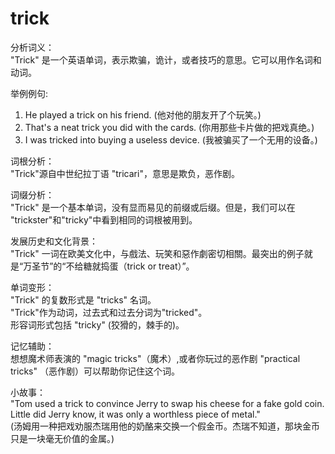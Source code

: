 # trick

分析词义：  
"Trick" 是一个英语单词，表示欺骗，诡计，或者技巧的意思。它可以用作名词和动词。

  

举例例句:

  

1.  He played a trick on his friend. (他对他的朋友开了个玩笑。)
2.  That's a neat trick you did with the cards. (你用那些卡片做的把戏真绝。)
3.  I was tricked into buying a useless device. (我被骗买了一个无用的设备。)

  

词根分析：  
"Trick"源自中世纪拉丁语 "tricari"，意思是欺负，恶作剧。

  

词缀分析：  
"Trick" 是一个基本单词，没有显而易见的前缀或后缀。但是，我们可以在 "trickster"和"tricky"中看到相同的词根被用到。

  

发展历史和文化背景：  
"Trick" 一词在欧美文化中，与戲法、玩笑和惡作劇密切相關。最突出的例子就是“万圣节”的“不给糖就捣蛋（trick or treat）”。

  

单词变形：  
"Trick" 的复数形式是 "tricks" 名词。  
"Trick"作为动词，过去式和过去分词为"tricked"。  
形容词形式包括 "tricky" (狡猾的，棘手的)。

  

记忆辅助：  
想想魔术师表演的 "magic tricks"（魔术）,或者你玩过的恶作剧 "practical tricks" （恶作剧）可以帮助你记住这个词。

  

小故事：  
"Tom used a trick to convince Jerry to swap his cheese for a fake gold coin. Little did Jerry know, it was only a worthless piece of metal."  
(汤姆用一种把戏劝服杰瑞用他的奶酪来交换一个假金币。杰瑞不知道，那块金币只是一块毫无价值的金属。)
